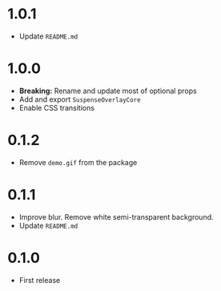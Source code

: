 # 1.0.1

- Update `README.md`

# 1.0.0

- **Breaking:** Rename and update most of optional props
- Add and export `SuspenseOverlayCore`
- Enable CSS transitions

# 0.1.2

- Remove `demo.gif` from the package

# 0.1.1

- Improve blur. Remove white semi-transparent background.
- Update `README.md`

# 0.1.0

- First release
